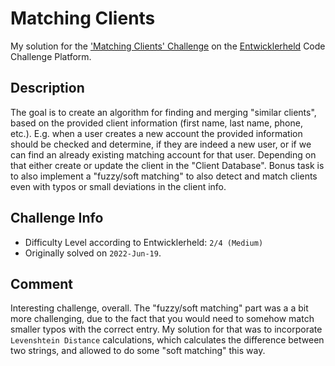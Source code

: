 # Matching Clients

My solution for the ['Matching Clients' Challenge](https://platform.entwicklerheld.de/challenge/challenge) on the [Entwicklerheld](https://platform.entwicklerheld.de/) Code Challenge Platform.

Description
---
The goal is to create an algorithm for finding and merging "similar clients", based on the provided client information (first name, last name, phone, etc.). 
E.g. when a user creates a new account the provided information should be checked and determine, if they are indeed a new user, or if we can find an already existing matching account for that user.
Depending on that either create or update the client in the  "Client Database".
Bonus task is to also implement a "fuzzy/soft matching" to also detect and match clients even with typos or small deviations in the client info.

Challenge Info
---
* Difficulty Level according to Entwicklerheld: `2/4 (Medium)`
* Originally solved on `2022-Jun-19`.

Comment
---
Interesting challenge, overall. The "fuzzy/soft matching" part was a a bit more challenging, due to the fact that you would need to somehow match smaller typos with the correct entry. My solution for that was to incorporate `Levenshtein Distance` calculations, which calculates the difference between two strings, and allowed to do some "soft matching" this way.